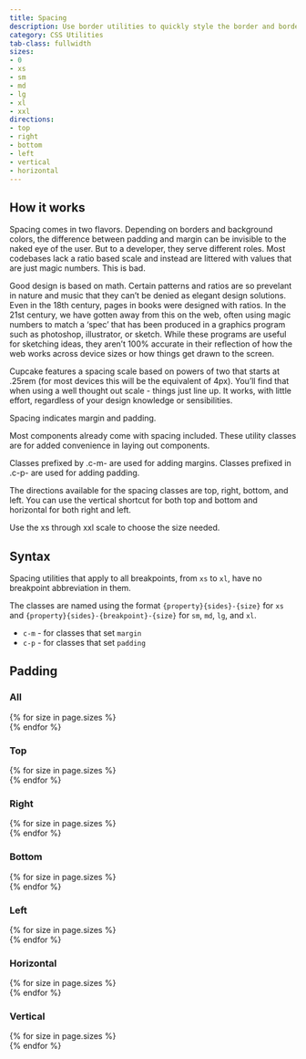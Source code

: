 ```yaml
---
title: Spacing
description: Use border utilities to quickly style the border and border-radius of an element. Great for images, buttons, or any other element.
category: CSS Utilities
tab-class: fullwidth
sizes:
- 0 
- xs
- sm
- md
- lg
- xl
- xxl
directions:
- top 
- right
- bottom
- left
- vertical
- horizontal
---
```


## How it works

Spacing comes in two flavors. Depending on borders and background colors, the difference between padding and margin can be invisible to the naked eye of the user. But to a developer, they serve different roles. Most codebases lack a ratio based scale and instead are littered with values that are just magic numbers. This is bad.

Good design is based on math. Certain patterns and ratios are so prevelant in nature and music that they can’t be denied as elegant design solutions. Even in the 18th century, pages in books were designed with ratios. In the 21st century, we have gotten away from this on the web, often using magic numbers to match a ‘spec’ that has been produced in a graphics program such as photoshop, illustrator, or sketch. While these programs are useful for sketching ideas, they aren’t 100% accurate in their reflection of how the web works across device sizes or how things get drawn to the screen.


Cupcake features a spacing scale based on powers of two that starts at .25rem (for most devices this will be the equivalent of 4px). You’ll find that when using a well thought out scale - things just line up. It works, with little effort, regardless of your design knowledge or sensibilities.


Spacing indicates margin and padding.

Most components already come with spacing included. These utility classes are for added convenience in laying out components.

Classes prefixed by .c-m- are used for adding margins. 
Classes prefixed in .c-p- are used for adding padding.

The directions available for the spacing classes are top, right, bottom, and left.
You can use the vertical shortcut for both top and bottom and horizontal for both right and left.

Use the xs through xxl scale to choose the size needed.


## Syntax

Spacing utilities that apply to all breakpoints, from `xs` to `xl`, have no breakpoint abbreviation in them. 

The classes are named using the format `{property}{sides}-{size}` for `xs` and `{property}{sides}-{breakpoint}-{size}` for `sm`, `md`, `lg`, and `xl`.


* `c-m` - for classes that set `margin`
* `c-p` - for classes that set `padding`



## Padding


### All
<div class="docs-spacing padding">
  <div>
  {% for size in page.sizes %}
    <div class="c-p-{{ size }}"></div>
  {% endfor %}
  </div>
</div>

### Top
<div class="docs-spacing padding">
  <div>
  {% for size in page.sizes %}
    <div class="c-p-top-{{ size }}"></div>
  {% endfor %}
  </div>
</div>

### Right
<div class="docs-spacing padding">
  <div>
  {% for size in page.sizes %}
    <div class="c-p-right-{{ size }}"></div>
  {% endfor %}
  </div>
</div>


### Bottom
<div class="docs-spacing padding">
  <div>
  {% for size in page.sizes %}
    <div class="c-p-bottom-{{ size }}"></div>
  {% endfor %}
  </div>
</div>


### Left
<div class="docs-spacing padding">
  <div>
  {% for size in page.sizes %}
    <div class="c-p-left-{{ size }}"></div>
  {% endfor %}
  </div>
</div>


### Horizontal
<div class="docs-spacing padding">
  <div>
  {% for size in page.sizes %}
    <div class="c-p-horizontal-{{ size }}"></div>
  {% endfor %}
  </div>
</div>


### Vertical
<div class="docs-spacing padding">
  <div>
  {% for size in page.sizes %}
    <div class="c-p-vertical-{{ size }}"></div>
  {% endfor %}
  </div>
</div>
